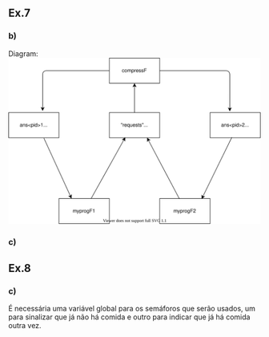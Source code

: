 ## Ex.7 
### b)
Diagram:
![](ex7b.svg)
### c)
## Ex.8
### c)
É necessária uma variável global para os semáforos que serão usados,
um para sinalizar que já não há comida e outro para indicar que já há
comida outra vez.